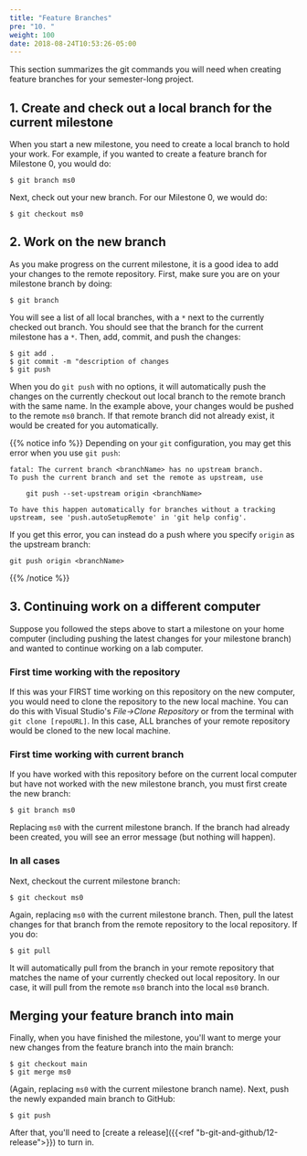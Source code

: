 ```yaml
---
title: "Feature Branches"
pre: "10. "
weight: 100
date: 2018-08-24T10:53:26-05:00
---
```


This section summarizes the git commands you will need when creating feature branches for your semester-long project.

## 1. Create and check out a local branch for the current milestone

When you start a new milestone, you need to create a local branch to hold your work. For example, if you wanted to create a feature branch for Milestone 0, you would do:

```
$ git branch ms0
```

Next, check out your new branch. For our Milestone 0, we would do:

```
$ git checkout ms0
```

## 2. Work on the new branch

As you make progress on the current milestone, it is a good idea to add your changes to the remote repository. First, make sure you are on your milestone branch by doing:

```
$ git branch
```

You will see a list of all local branches, with a `*` next to the currently checked out branch. You should see that the branch for the current milestone has a `*`. Then, add, commit, and push the changes:

```
$ git add .
$ git commit -m "description of changes
$ git push
```

When you do `git push` with no options, it will automatically push the changes on the currently checkout out local branch to the remote branch with the same name. In the example above, your changes would be pushed to the remote `ms0` branch. If that remote branch did not already exist, it would be created for you automatically.

{{% notice info %}}
Depending on your `git` configuration, you may get this error when you use `git push`:

```
fatal: The current branch <branchName> has no upstream branch.
To push the current branch and set the remote as upstream, use

    git push --set-upstream origin <branchName>

To have this happen automatically for branches without a tracking
upstream, see 'push.autoSetupRemote' in 'git help config'.
```

If you get this error, you can instead do a push where you specify `origin` as the upstream branch:

```
git push origin <branchName>
```

{{% /notice %}}


## 3. Continuing work on a different computer

Suppose you followed the steps above to start a milestone on your home computer (including pushing the latest changes for your milestone branch) and wanted to continue working on a lab computer.

### First time working with the repository
If this was your FIRST time working on this repository on the new computer, you would need to clone the repository to the new local machine. You can do this with Visual Studio's _File->Clone Repository_ or from the terminal with `git clone [repoURL]`. In this case, ALL branches of your remote repository would be cloned to the new local machine.

### First time working with current branch
If you have worked with this repository before on the current local computer but have not worked with the new milestone branch, you must first create the new branch:

```
$ git branch ms0
```

Replacing `ms0` with the current milestone branch. If the branch had already been created, you will see an error message (but nothing will happen).

### In all cases
Next, checkout the current milestone branch:

```
$ git checkout ms0
```

Again, replacing `ms0` with the current milestone branch. Then, pull the latest changes for that branch from the remote repository to the local repository. If you do:

```
$ git pull
```

It will automatically pull from the branch in your remote repository that matches the name of your currently checked out local repository. In our case, it will pull from the remote `ms0` branch into the local `ms0` branch.

## Merging your feature branch into main

Finally, when you have finished the milestone, you'll want to merge your new changes from the feature branch into the main branch:

```
$ git checkout main 
$ git merge ms0
```

(Again, replacing `ms0` with the current milestone branch name). Next, push the newly expanded main branch to GitHub:

```
$ git push
```

After that, you'll need to [create a release]({{<ref "b-git-and-github/12-release">}}) to turn in.